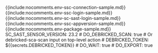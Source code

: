 {{include:nocomments.env-ssc-connection-sample.md}}
{{include:nocomments.env-ssc-login-sample.md}}
{{include:nocomments.env-sc-sast-login-sample.md}}
{{include:nocomments.env-ssc-appversion-sample.md}}
{{include:nocomments.env-package-sample.md}}
          SC_SAST_SENSOR_VERSION: 23.2
          # DO_DEBRICKED_SCAN: true  # Or debricked-sca-scan input on top-level action
          # DEBRICKED_TOKEN: ${{secrets.DEBRICKED_TOKEN}}
          # DO_WAIT: true
          # DO_EXPORT: true